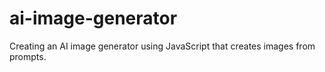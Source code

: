 # ai-image-generator
Creating an AI image generator using JavaScript that creates images from prompts.
